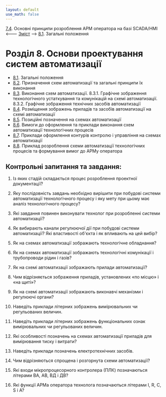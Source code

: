 ```yaml
---
layout: default
use_math: false
---
```


[7.4](7_4.md). Основні принципи розроблення АРМ оператора на базі SCADA/HMI <--- [Зміст](README.md) --> [8.1](8_1.md). Загальні положення

# Розділ 8. Основи проектування систем автоматизації 

- [8.1](8_1.md). Загальні положення
- [8.2](8_2.md). Призначення схем автоматизації та загальні принципи їх виконання
- [8.3](8_3.md). Виконання схем автоматизації. 8.3.1. Графічне зображення технологічного устаткування та комунікацій на схемі автоматизації. 8.3.2. Графічне зображення технічних засобів автоматизації
- [8.4](8_4.md). Розміщення зображень приладів та засобів автоматизації на схемі автоматизації
- [8.5](8_5.md). Позиційні позначення на схемах автоматизації
- [8.6](8_6.md). Вимоги до оформлення та приклади виконання схем автоматизації технологічних процесів
- [8.7](8_7.md). Приклади оформлення контурів контролю і управління на схемах автоматизації
- [8.8](8_8.md). Приклад розроблення схеми автоматизації технологічних процесів та формування вимог до АРМу оператора

## Контрольні запитання та завдання:

1.    Із яких стадій складається процес розроблення проектної документації?

2.    Яку послідовність завдань необхідно вирішити при побудові системи автоматизації технологічного процесу і яку мету при цьому має аналіз технологічного процесу?

3.    Які завдання повинен виконувати технолог при розробленні системи автоматизації?

4.    Як вибирають канали регулюючої дії при побудові системи автоматизації? Які властивості об'єкта і як впливають на цей вибір?

5.    Як на схемах автоматизації зображають технологічне обладнання?

6.    Як на схемах автоматизації зображають технологічні комунікації і трубопроводи рідин і газів?

7.    Як на схемі автоматизації зображають прилади автоматизації?

8.    Чим відрізняється зображення приладів, установлених «по місцю» і «на щиті»?

9.    Як на схемі автоматизації зображають виконавчі механізми і регулюючі органи?

10.  Наведіть приклади літерних зображень вимірювальних чи регульованих величин.

11.  Наведіть приклади літерних зображень функціональних ознак вимірювальних чи регульованих величин.

12.  Які особливості позначень на схемах автоматизації приладів для вимірювання тиску і витрати?

13.  Наведіть приклади позначень електротехнічних засобів.

14.  Чим відрізняються спрощена і розгорнута схеми автоматизації?

15.  Які входи мікропроцесорного контролера (ПЛК) позначаються літерами ВА, АВ, ВД і ДВ?

16.  Які функції АРМа оператора технолога позначаються літерами I, R, C, S і А?